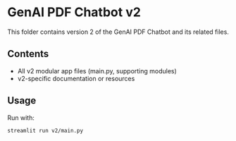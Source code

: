# GenAI PDF Chatbot v2

This folder contains version 2 of the GenAI PDF Chatbot and its related files.

## Contents

- All v2 modular app files (main.py, supporting modules)
- v2-specific documentation or resources

## Usage

Run with:

```sh
streamlit run v2/main.py
```
